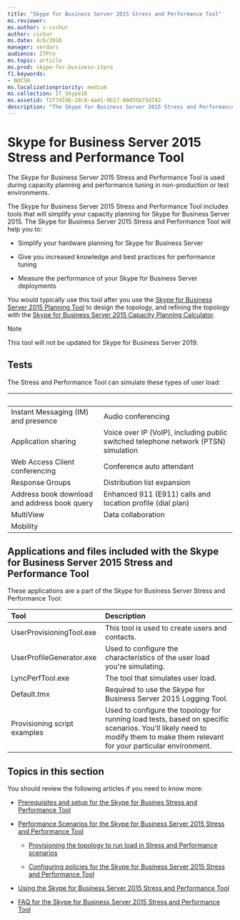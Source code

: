 ```yaml
---
title: "Skype for Business Server 2015 Stress and Performance Tool"
ms.reviewer: 
ms.author: v-cichur
author: cichur
ms.date: 4/6/2016
manager: serdars
audience: ITPro
ms.topic: article
ms.prod: skype-for-business-itpro
f1.keywords:
- NOCSH
ms.localizationpriority: medium
ms.collection: IT_Skype16
ms.assetid: f2f7d19b-18c8-4a41-9b17-80d35b73d742
description: "The Skype for Business Server 2015 Stress and Performance Tool is used during capacity planning and performance tuning in non-production or test environments."
---
```


# Skype for Business Server 2015 Stress and Performance Tool
 
The Skype for Business Server 2015 Stress and Performance Tool is used during capacity planning and performance tuning in non-production or test environments.
  
The Skype for Business Server 2015 Stress and Performance Tool includes tools that will simplify your capacity planning for Skype for Business Server 2015. The Skype for Business Server 2015 Stress and Performance Tool will help you to:
  
- Simplify your hardware planning for Skype for Business Server
    
- Give you increased knowledge and best practices for performance tuning
    
- Measure the performance of your Skype for Business Server deployments
    
You would typically use this tool after you use the [Skype for Business Server 2015 Planning Tool](../../management-tools/planning-tool/planning-tool.md) to design the topology, and refining the topology with the [Skype for Business Server 2015 Capacity Planning Calculator](../../management-tools/capacity-planning-calculator.md). 

> [!NOTE]
> This tool will not be updated for Skype for Business Server 2019.
  
## Tests

The Stress and Performance Tool can simulate these types of user load:
  
|&nbsp;|&nbsp;|
|:-----|:-----|
|Instant Messaging (IM) and presence   |Audio conferencing   |
|Application sharing   |Voice over IP (VoIP), including public switched telephone network (PTSN) simulation   |
|Web Access Client conferencing   |Conference auto attendant   |
|Response Groups   |Distribution list expansion   |
|Address book download and address book query   |Enhanced 911 (E911) calls and location profile (dial plan)   |
|MultiView   |Data collaboration   |
|Mobility   ||
   
## Applications and files included with the Skype for Business Server 2015 Stress and Performance Tool

These applications are a part of the Skype for Business Server Stress and Performance Tool:
  
|Tool|Description|
|:-----|:-----|
|UserProvisioningTool.exe   |This tool is used to create users and contacts.   |
|UserProfileGenerator.exe   |Used to configure the characteristics of the user load you're simulating.   |
|LyncPerfTool.exe   |The tool that simulates user load.   |
|Default.tmx   |Required to use the Skype for Business Server 2015 Logging Tool.   |
|Provisioning script examples   |Used to configure the topology for running load tests, based on specific scenarios. You'll likely need to modify them to make them relevant for your particular environment.   |
   
## Topics in this section

You should review the following articles if you need to know more:
  
- [Prerequisites and setup for the Skype for Busines Stress and Performance Tool](prerequisites-and-setup.md)
    
- [Performance Scenarios for the Skype for Business Server 2015 Stress and Performance Tool](scenarios.md)
    
  - [Provisioning the topology to run load in Stress and Performance scenarios](provisioning-the-topology-to-run-load.md)
    
  - [Configuring policies for the Skype for Business Server 2015 Stress and Performance Tool](configuring-policies.md)
    
- [Using the Skype for Business Server 2015 Stress and Performance Tool](using-the-tool.md)
    
- [FAQ for the Skype for Business Server 2015 Stress and Performance Tool](faq.md)
    

